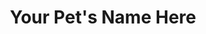 ---
title: "Your Pet's Name Here"
order: 108
layout: essay
contributor: 
    - first_name: "Your First Name" 
      last_name: "Your Last Name" 
toc: false
menu: false 
---